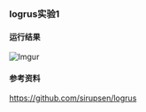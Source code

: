 ### logrus实验1

#### 运行结果
![Imgur](http://i.imgur.com/aIEidb7.png)

#### 参考资料
https://github.com/sirupsen/logrus